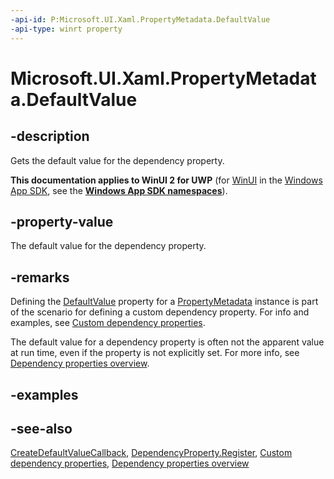 ```yaml
---
-api-id: P:Microsoft.UI.Xaml.PropertyMetadata.DefaultValue
-api-type: winrt property
---
```


<!-- Property syntax
public object DefaultValue { get; }
-->

# Microsoft.UI.Xaml.PropertyMetadata.DefaultValue

## -description
Gets the default value for the dependency property.

**This documentation applies to WinUI 2 for UWP** (for [WinUI](/windows/apps/winui/winui3/) in the [Windows App SDK](/windows/apps/windows-app-sdk/), see the **[Windows App SDK namespaces](/windows/windows-app-sdk/api/winrt/)**).

## -property-value
The default value for the dependency property.

## -remarks
Defining the [DefaultValue](createdefaultvaluecallback.md) property for a [PropertyMetadata](propertymetadata.md) instance is part of the scenario for defining a custom dependency property. For info and examples, see [Custom dependency properties](/windows/uwp/xaml-platform/custom-dependency-properties).

The default value for a dependency property is often not the apparent value at run time, even if the property is not explicitly set. For more info, see [Dependency properties overview](/windows/uwp/xaml-platform/dependency-properties-overview).

## -examples

## -see-also
[CreateDefaultValueCallback](createdefaultvaluecallback.md), [DependencyProperty.Register](dependencyproperty_register_928563513.md), [Custom dependency properties](/windows/uwp/xaml-platform/custom-dependency-properties), [Dependency properties overview](/windows/uwp/xaml-platform/dependency-properties-overview)
